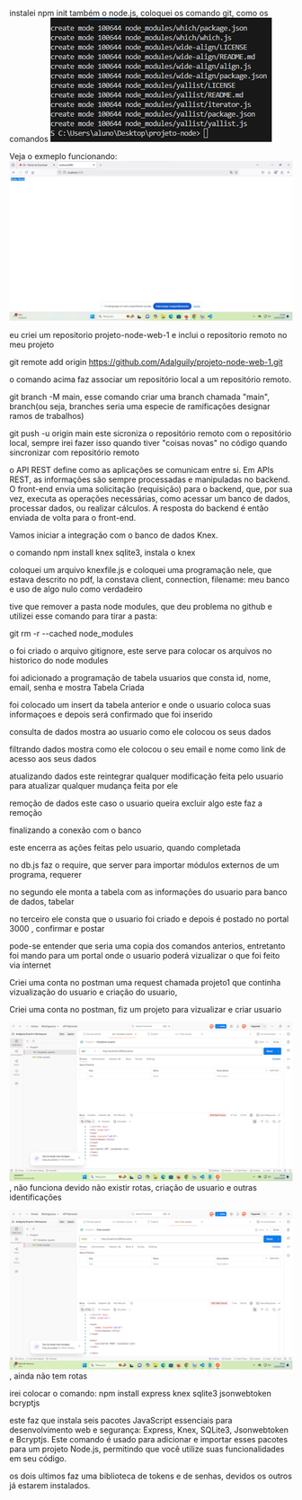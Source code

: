 instalei npm init também o node.js, coloquei os comando git, como os comandos
![alt text]({50BD748F-6991-4047-85DF-ECC747BB5856}.png)


Veja o exmeplo funcionando:
![alt text]({550A9182-3D37-44D2-8B8D-0AF4ACB7B3B9}.png)

eu criei um repositorio projeto-node-web-1
e inclui o repositorio remoto no meu projeto

git remote add origin https://github.com/Adalguily/projeto-node-web-1.git

o comando acima faz associar um repositório local a um repositório remoto.

git branch -M main, esse comando criar uma branch chamada "main", branch(ou seja, branches seria uma especie de ramificações designar ramos de trabalhos)

git push -u origin main este sicroniza o repositório remoto com o repositório local, sempre irei fazer isso quando tiver "coisas novas" no código quando sincronizar com repositório remoto


o API REST define como as aplicações se comunicam entre si. Em APIs REST, as informações são sempre processadas e manipuladas no backend. O front-end envia uma solicitação (requisição) para o backend, que, por sua vez, executa as operações necessárias, como acessar um banco de dados, processar dados, ou realizar cálculos. A resposta do backend é então enviada de volta para o front-end.

Vamos iniciar a integração com o banco de dados Knex.

o comando npm install knex sqlite3, instala o knex

coloquei um arquivo knexfile.js e coloquei uma programação nele, que estava descrito no pdf, la constava client, connection, filename: meu banco
e uso de algo nulo como verdadeiro

tive que remover a pasta node modules, que deu problema no github e utilizei esse comando para tirar a pasta:

git rm -r --cached node_modules

o foi criado o arquivo gitignore, este serve para colocar os arquivos no historico do node modules 

foi adicionado a programação de tabela usuarios que consta id, nome, email, senha e mostra Tabela Criada

foi colocado um insert da tabela anterior e onde o usuario coloca suas informaçoes e depois será confirmado que foi inserido


consulta de dados 
mostra ao usuario como ele colocou os seus dados


filtrando dados
mostra como ele colocou o seu email e nome como link de acesso aos seus dados

atualizando dados
este reintegrar qualquer modificação feita pelo usuario para atualizar qualquer mudança feita por ele

remoção de dados
este caso o usuario queira excluir algo este faz a remoção

finalizando a conexão com o banco

este encerra as ações feitas pelo usuario, quando completada


no db.js faz o require, que server para importar módulos externos de um programa, requerer

no segundo ele monta a tabela com as informações do usuario para banco de dados, tabelar

no terceiro ele consta que o usuario foi criado e depois é postado no portal 3000 , confirmar e postar

pode-se entender que seria uma copia dos comandos anterios, entretanto foi mando para um portal onde o usuario poderá vizualizar o que foi feito via internet

Criei uma conta no postman uma request chamada projeto1 que continha vizualização do usuario e criação do usuario,

Criei uma conta no postman, fiz um projeto para vizualizar e criar usuario

![alt text]({5070CBF9-7636-4CA3-903D-C96DFFAC4629}.png), não funciona devido não existir rotas, criação de usuario e outras identificações

![alt text]({6861B7F7-7C74-46D4-B576-B1F900CF2772}.png), ainda não tem rotas


irei colocar o comando:
npm install express knex sqlite3 jsonwebtoken bcryptjs

este faz que instala seis pacotes JavaScript essenciais para desenvolvimento web e segurança: Express, Knex, SQLite3, Jsonwebtoken e Bcryptjs. Este comando é usado para adicionar e importar esses pacotes para um projeto Node.js, permitindo que você utilize suas funcionalidades em seu código.

os dois ultimos faz uma biblioteca de tokens e de senhas, devidos os outros já estarem instalados.